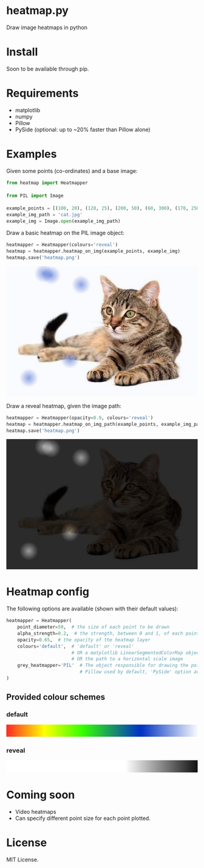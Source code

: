 # heatmap.py
Draw image heatmaps in python

# Install

Soon to be available through pip.

# Requirements

- matplotlib
- numpy
- Pillow
- PySide (optional: up to ~20% faster than Pillow alone)

# Examples

Given some points (co-ordinates) and a base image:

```python
from heatmap import Heatmapper

from PIL import Image

example_points = [(100, 20), (120, 25), (200, 50), (60, 300), (170, 250)]
example_img_path = 'cat.jpg'
example_img = Image.open(example_img_path)
```

Draw a basic heatmap on the PIL image object:

```python
heatmapper = Heatmapper(colours='reveal')
heatmap = heatmapper.heatmap_on_img(example_points, example_img)
heatmap.save('heatmap.png')
```
![default cat](/examples/default-cat.png?raw=true)

Draw a reveal heatmap, given the image path:

```python
heatmapper = Heatmapper(opacity=0.9, colours='reveal')
heatmap = heatmapper.heatmap_on_img_path(example_points, example_img_path)
heatmap.save('heatmap.png')
```
![reveal cat](/examples/reveal-cat.png?raw=true)

# Heatmap config

The following options are available (shown with their default values):

```python
heatmapper = Heatmapper(
    point_diameter=50,  # the size of each point to be drawn
    alpha_strength=0.2,  # the strength, between 0 and 1, of each point to be drawn
    opacity=0.65,  # the opacity of the heatmap layer
    colours='default',  # 'default' or 'reveal'
                        # OR a matplotlib LinearSegmentedColorMap object 
                        # OR the path to a horizontal scale image
    grey_heatmapper='PIL'  # The object responsible for drawing the points
                           # Pillow used by default, 'PySide' option available if installed
)
```

## Provided colour schemes

### default

![reveal cat](/src/assets/default.png?raw=true)

### reveal

![reveal cat](/src/assets/reveal.png?raw=true)


# Coming soon

- Video heatmaps
- Can specify different point size for each point plotted.


# License

MIT License.
